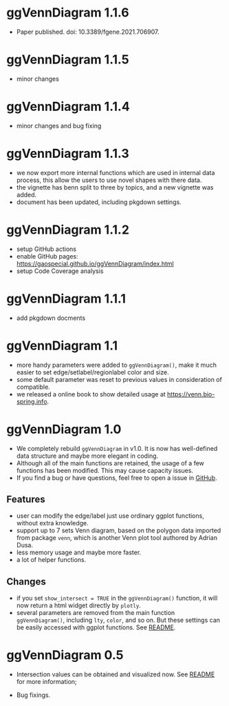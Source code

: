 # ggVennDiagram 1.1.6

* Paper published. doi: 10.3389/fgene.2021.706907.

# ggVennDiagram 1.1.5

* minor changes

# ggVennDiagram 1.1.4

* minor changes and bug fixing

# ggVennDiagram 1.1.3

* we now export more internal functions which are used in internal data process,
this allow the users to use novel shapes with there data.
* the vignette has benn split to three by topics, and a new vignette was added.
* document has been updated, including pkgdown settings.

# ggVennDiagram 1.1.2

* setup GitHub actions
* enable GitHub pages: https://gaospecial.github.io/ggVennDiagram/index.html
* setup Code Coverage analysis

# ggVennDiagram 1.1.1

* add pkgdown docments

# ggVennDiagram 1.1

* more handy parameters were added to `ggVennDiagram()`, make it much easier to set edge/setlabel/regionlabel color and size.
* some default parameter was reset to previous values in consideration of compatible.
* we released a online book to show detailed usage at https://venn.bio-spring.info.

# ggVennDiagram 1.0

* We completely rebuild `ggVennDiagram` in v1.0. It is now has well-defined data structure and maybe more elegant in coding.
* Although all of the main functions are retained, the usage of a few functions has been modified. This may cause capacity issues.
* If you find a bug or have questions, feel free to open a issue in [GitHub](https://github.com/gaospecial/ggVennDiagram/issues).

## Features

* user can modify the edge/label just use ordinary ggplot functions, without extra knowledge.
* support up to 7 sets Venn diagram, based on the polygon data imported from package `venn`, which is another Venn plot tool authored by Adrian Dusa.
* less memory usage and maybe more faster.
* a lot of helper functions.

## Changes

* if you set `show_intersect = TRUE` in the `ggVennDiagram()` function, it will now return a html widget directly by `plotly`. 
* several parameters are removed from the main function `ggVennDiagram()`, including `lty`, `color`, and so on. But these settings can be easily accessed with ggplot functions. See [README](./README.md).

# ggVennDiagram 0.5

* Intersection values can be obtained and visualized now. See [README](./README.md) for more information;

* Bug fixings.
